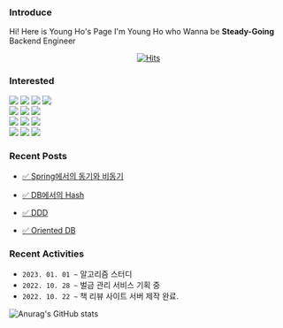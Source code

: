 ### Introduce
Hi! Here is Young Ho's Page
I'm Young Ho who Wanna be **Steady-Going** Backend Engineer


<div align=center>

[![Hits](https://hits.seeyoufarm.com/api/count/incr/badge.svg?url=https%3A%2F%2Fgithub.com%2FCha-Young-Ho&count_bg=%234C4FF9&title_bg=%2314E3ED&icon=&icon_color=%23C94949&title=VISIT&edge_flat=false)](https://hits.seeyoufarm.com)
  </div>
 
### Interested

<div align="left">
	
  <img src="https://img.shields.io/badge/Java-007396?style=flat&logo=Java&logoColor=white" />
  <img src="https://img.shields.io/badge/ReactiveX-B7178C?style=flat&logo=ReactiveX&logoColor=white" />
  <img src="https://img.shields.io/badge/Spring-6DB33F?style=flat&logo=Spring&logoColor=white" />
  <img src="https://img.shields.io/badge/WebFlux-6DB33F?style=flat&logo=Spring&logoColor=white" />
  <br>
  <img src="https://img.shields.io/badge/MySQL-4479A1?style=flat&logo=MySQL&logoColor=white" />
  <img src="https://img.shields.io/badge/Redis-DC382D?style=flat&logo=Redis&logoColor=white" />
  <img src="https://img.shields.io/badge/Linux-FCC624?style=flat&logo=Linux&logoColor=white" />
  <br>
  <img src="https://img.shields.io/badge/Docker-2496ED?style=flat&logo=Docker&logoColor=white" />
  <img src="https://img.shields.io/badge/Git-F05032?style=flat&logo=Git&logoColor=white" />
  <img src="https://img.shields.io/badge/GitHubActions-2088FF?style=flat&logo=GitHubActions&logoColor=white" />
  <br>
  <img src="https://img.shields.io/badge/AmazonAWS-FF9900?style=flat&logo=AmazonAWS&logoColor=white" />
  <img src="https://img.shields.io/badge/ApacheKafka-231F20?style=flat&logo=ApacheKafka&logoColor=white" />
  <img src="https://img.shields.io/badge/ApacheCassandra-1287B1?style=flat&logo=ApacheCassandra&logoColor=white" />
  
</div>

### Recent Posts

* [✅ Spring에서의 동기와 비동기](https://velog.io/@jkijki12/%EB%A9%B4%EC%A0%91%EC%97%90%EC%84%9C-%EB%8F%99%EA%B8%B0-%EB%B9%84%EB%8F%99%EA%B8%B0-%EB%AC%BB%EB%8A%94-%EC%9D%B4%EC%9C%A0)

* [✅ DB에서의 Hash](https://velog.io/@jkijki12/%EB%A9%B4%EC%A0%91%EC%97%90%EC%84%9C-Hash-%EB%A5%BC-%EB%AC%BB%EB%8A%94-%EC%9D%B4%EC%9C%A0)

* [✅ DDD](https://velog.io/@jkijki12/%EB%A9%B4%EC%A0%91%EC%97%90%EC%84%9C-DDD%EB%A5%BC-%EB%AC%BB%EB%8A%94-%EC%9D%B4%EC%9C%A0)

* [✅ Oriented DB](https://velog.io/@jkijki12/Row-Oriented-DB-vs-Column-Oriented-DB)

### Recent Activities

* `2023. 01. 01 ~` 알고리즘 스터디
* `2022. 10. 28 ~` 벌금 관리 서비스 기획 중
* `2022. 10. 22 ~` 책 리뷰 사이트 서버 제작 완료.


![Anurag's GitHub stats](https://github-readme-stats.vercel.app/api?username=Cha-Young-Ho&theme=dark&show_icons=true)





 
<!--
**Cha-Young-Ho/Cha-Young-Ho** is a ✨ _special_ ✨ repository because its `README.md` (this file) appears on your GitHub profile.

Here are some ideas to get you started:

- 🔭 I’m currently working on ...
- 🌱 I’m currently learning ...
- 👯 I’m looking to collaborate on ...
- 🤔 I’m looking for help with ...
- 💬 Ask me about ...
- 📫 How to reach me: ...
- 😄 Pronouns: ...
- ⚡ Fun fact: ...
-->
